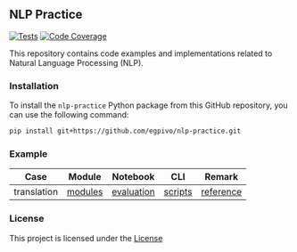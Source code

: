 ## NLP Practice

[![Tests](https://github.com/egpivo/nlp-practice/workflows/CI/badge.svg)](https://github.com/egpivo/nlp-practice/actions)
[![Code Coverage](https://codecov.io/gh/egpivo/nlp-practice/branch/main/graph/badge.svg)](https://codecov.io/gh/egpivo/nlp-practice)

This repository contains code examples and implementations related to Natural Language Processing (NLP).

### Installation

To install the `nlp-practice` Python package from this GitHub repository, you can use the following command:

```bash
pip install git+https://github.com/egpivo/nlp-practice.git
```

### Example

| Case | Module                                     | Notebook | CLI                                  | Remark                                                                                    |
|------|--------------------------------------------|--------------|--------------------------------------|-------------------------------------------------------------------------------------------|
| translation | [modules](nlp_practice/case/translation)   |[evaluation](examples/translation/notebooks/evaluation.ipynb)| [scripts](examples/translation/cli)  | [reference](https://pytorch.org/tutorials/intermediate/seq2seq_translation_tutorial.html) |

### License

This project is licensed under the [License](LICENSE)
